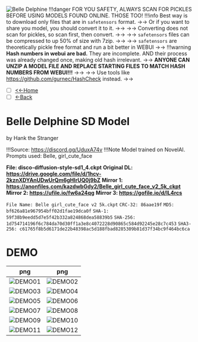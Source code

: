 ![Belle Delphine](https://miro.medium.com/max/2560/0*rcJkIfd7ZoQw84tY.jpg)
!!!danger FOR YOU SAFETY, ALWAYS SCAN FOR PICKLES BEFORE USING MODELS FOUND ONLINE. THOSE TOO!
!!!info Best way is to download only files that are in `safetensors` format. ->-> Or if you want to share you model, you should convert it to it. ->-> ->-> Converting does not scan for pickles, so scan first, then convert. ->-> ->-> `safetensors` files can be compressed to up 50% of size with 7zip. ->-> ->-> `safetensors` are theoretically pickle free format and run a bit better in WEBUI ->->
!!!warning **Hash numbers in webui are bad.** They are incomplete. AND their process was already changed once, making old hash irrelevant. ->-> **ANYONE CAN UNZIP A MODEL FILE AND REPLACE STARTING FILES TO MATCH HASH NUMBERS FROM WEBUI!!!** ->-> ->-> Use tools like https://github.com/gurnec/HashCheck instead. ->->
- [ ] [<<-Home](https://rentry.org/TopSecret)
- [ ] [<-Back](https://rentry.org/RentrySD)

# Belle Delphine SD Model
by Hank the Stranger

!!!Source: https://discord.gg/UduxA74v
!!!Note Model trained on NovelAI. Prompts used: Belle, girl_cute_face

**File: disco-diffusion-style-sd1_4.ckpt**
**Original DL:  https://drive.google.com/file/d/1hcv-2kznXDYAnUDwUrQm6gHIrUQ0j9bZ**
**Mirror 1: https://anonfiles.com/kazdwbGdy2/Belle_girl_cute_face_v2_5k_ckpt**
**Mirror 2: https://ufile.io/fw6a24qg**
**Mirror 3: https://gofile.io/d/lL4rcs**

```File Name: Belle girl_cute_face v2 5k.ckpt```
```CRC-32: 86aae19f```
```MD5: bf626a81e967954bff02d1fae19dca0f```
```SHA-1: 59f38b9eedd5d7e5f42b332a824868dea58839b5```
```SHA-256: 1d754714196f6c784da70d30ff1a3e8c4072228d90865c584d92245e28c7c453```
```SHA3-256: c61765f8b5d6171de22b48398ac5d188fbad8285309b81d37f34bc9f464bc6ca```

# DEMO
png | png
:----: | :----:
![DEMO01](https://media.discordapp.net/attachments/1038318427695235152/1038566071185195128/unknown.png?width=468&height=702) | ![DEMO02](https://media.discordapp.net/attachments/1038318427695235152/1038566587663388774/unknown.png?width=468&height=702)
![DEMO03](https://media.discordapp.net/attachments/1038318427695235152/1038566644693336184/unknown.png?width=468&height=702) | ![DEMO04](https://media.discordapp.net/attachments/1038318427695235152/1038567533017567334/unknown.png?width=468&height=702)
![DEMO05](https://media.discordapp.net/attachments/1038318427695235152/1038567654438473778/unknown.png?width=468&height=702) | ![DEMO06](https://media.discordapp.net/attachments/1038318427695235152/1038567680334110771/unknown.png?width=468&height=702)
![DEMO07](https://media.discordapp.net/attachments/1038318427695235152/1038567776811487312/unknown.png?width=468&height=702) | ![DEMO08](https://media.discordapp.net/attachments/1038318427695235152/1038567825247326219/unknown.png?width=468&height=702)
![DEMO09](https://media.discordapp.net/attachments/1038318427695235152/1038568955054411796/unknown.png?width=468&height=702) | ![DEMO10](https://media.discordapp.net/attachments/1038318427695235152/1038591352914575410/unknown.png?width=468&height=702)
![DEMO11](https://media.discordapp.net/attachments/1038318427695235152/1038590972256321666/unknown.png?width=468&height=702) | ![DEMO12](https://media.discordapp.net/attachments/1038318427695235152/1038590819055194262/unknown.png?width=468&height=702)